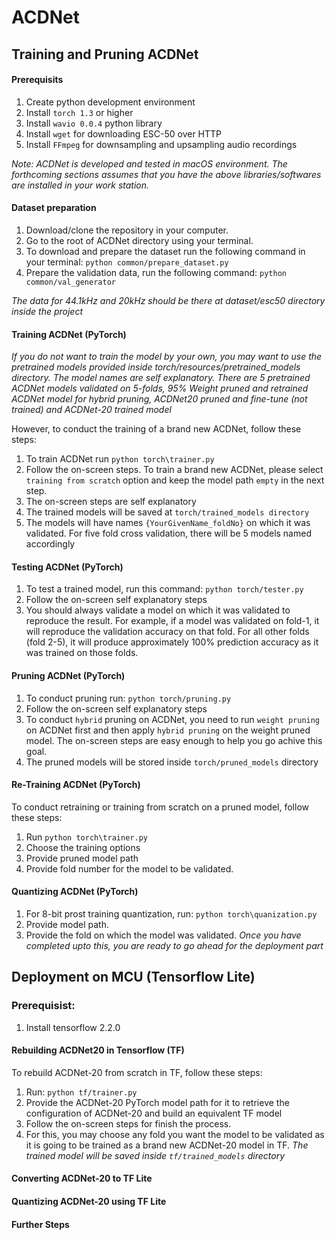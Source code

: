 # ACDNet

## Training and Pruning ACDNet

#### Prerequisits
1. Create python development environment
2. Install ```torch 1.3``` or higher
2. Install ```wavio 0.0.4``` python library
3. Install ```wget``` for downloading ESC-50 over HTTP
4. Install ```FFmpeg``` for downsampling and upsampling audio recordings

*Note: ACDNet is developed and tested in macOS environment. The forthcoming sections assumes that you have the above libraries/softwares are installed in your work station.*

#### Dataset preparation
1. Download/clone the repository in your computer.
2. Go to the root of ACDNet directory using your terminal.
3. To download and prepare the dataset run the following command in your terminal: ```python common/prepare_dataset.py```
4. Prepare the validation data, run the following command: ```python common/val_generator```

*The data for 44.1kHz and 20kHz should be there at dataset/esc50 directory inside the project*

#### Training ACDNet (PyTorch)
*If you do not want to train the model by your own, you may want to use the pretrained models provided inside torch/resources/pretrained_models directory. The model names are self explanatory. There are 5 pretrained ACDNet models validated on 5-folds, 95% Weight pruned and retrained ACDNet model for hybrid pruning, ACDNet20 pruned and fine-tune (not trained) and ACDNet-20 trained model*

However, to conduct the training of a brand new ACDNet, follow these steps:
1. To train ACDNet run ```python torch\trainer.py```
2. Follow the on-screen steps. To train a brand new ACDNet, please select ```training from scratch``` option and keep the model path ```empty``` in the next step. 
3. The on-screen steps are self explanatory
4. The trained models will be saved at ```torch/trained_models directory```
5. The models will have names ```{YourGivenName_foldNo}``` on which it was validated. For five fold cross validation, there will be 5 models named accordingly

#### Testing ACDNet (PyTorch)
1. To test a trained model, run this command: ```python torch/tester.py```
2. Follow the on-screen self explanatory steps
3. You should always validate a model on which it was validated to reproduce the result. For example, if a model was validated on fold-1, it will reproduce the validation accuracy on that fold. For all other folds (fold 2-5), it will produce approximately 100% prediction accuracy as it was trained on those folds.

#### Pruning ACDNet (PyTorch)
1. To conduct pruning run: ```python torch/pruning.py```
2. Follow the on-screen self explanatory steps
3. To conduct ```hybrid``` pruning on ACDNet, you need to run ```weight pruning``` on ACDNet first and then apply ```hybrid pruning``` on the weight pruned model. The on-screen steps are easy enough to help you go achive this goal.
4. The pruned models will be stored inside ```torch/pruned_models``` directory

#### Re-Training ACDNet (PyTorch)
To conduct retraining or training from scratch on a pruned model, follow these steps:
1. Run ```python torch\trainer.py```
2. Choose the training options
3. Provide pruned model path
4. Provide fold number for the model to be validated.

#### Quantizing ACDNet (PyTorch)
1. For 8-bit prost training quantization, run: ```python torch\quanization.py```
2. Provide model path.
3. Provide the fold on which the model was validated.
*Once you have completed upto this, you are ready to go ahead for the deployment part*

## Deployment on MCU (Tensorflow Lite)
### Prerequisist:
1. Install tensorflow 2.2.0

#### Rebuilding ACDNet20 in Tensorflow (TF)
To rebuild ACDNet-20 from scratch in TF, follow these steps:
1. Run: ```python tf/trainer.py```
2. Provide the ACDNet-20 PyTorch model path for it to retrieve the configuration of ACDNet-20 and build an equivalent TF model
3. Follow the on-screen steps for finish the process.
4. For this, you may choose any fold you want the model to be validated as it is going to be trained as a brand new ACDNet-20 model in TF.
*The trained model will be saved inside ```tf/trained_models``` directory*

#### Converting ACDNet-20 to TF Lite
#### Quantizing ACDNet-20 using TF Lite
#### Further Steps

